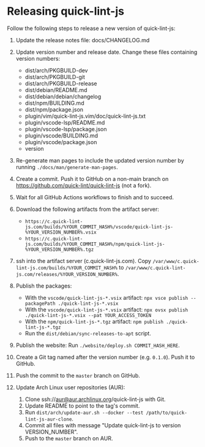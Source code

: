 # Releasing quick-lint-js

Follow the following steps to release a new version of quick-lint-js:

1. Update the release notes file: docs/CHANGELOG.md

2. Update version number and release date. Change these files containing version
   numbers:
   * dist/arch/PKGBUILD-dev
   * dist/arch/PKGBUILD-git
   * dist/arch/PKGBUILD-release
   * dist/debian/README.md
   * dist/debian/debian/changelog
   * dist/npm/BUILDING.md
   * dist/npm/package.json
   * plugin/vim/quick-lint-js.vim/doc/quick-lint-js.txt
   * plugin/vscode-lsp/README.md
   * plugin/vscode-lsp/package.json
   * plugin/vscode/BUILDING.md
   * plugin/vscode/package.json
   * version

3. Re-generate man pages to include the updated version number by running
   `./docs/man/generate-man-pages`.

4. Create a commit. Push it to GitHub on a non-main branch on
   https://github.com/quick-lint/quick-lint-js (not a fork).

5. Wait for all GitHub Actions workflows to finish and to succeed.

6. Download the following artifacts from the artifact server:
   * `https://c.quick-lint-js.com/builds/%YOUR_COMMIT_HASH%/vscode/quick-lint-js-%YOUR_VERSION_NUMBER%.vsix`
   * `https://c.quick-lint-js.com/builds/%YOUR_COMMIT_HASH%/npm/quick-lint-js-%YOUR_VERSION_NUMBER%.tgz`

7. ssh into the artifact server (c.quick-lint-js.com). Copy
   `/var/www/c.quick-lint-js.com/builds/%YOUR_COMMIT_HASH%` to
   `/var/www/c.quick-lint-js.com/releases/%YOUR_VERSION_NUMBER%`.

8. Publish the packages:
   * With the `vscode/quick-lint-js-*.vsix` artifact:
     `npx vsce publish --packagePath ./quick-lint-js-*.vsix`
   * With the `vscode/quick-lint-js-*.vsix` artifact:
     `npx ovsx publish ./quick-lint-js-*.vsix --pat YOUR_ACCESS_TOKEN`
   * With the `npm/quick-lint-js-*.tgz` artifact:
     `npm publish ./quick-lint-js-*.tgz`
   * Run the `dist/debian/sync-releases-to-apt` script.

9. Publish the website: Run `./website/deploy.sh COMMIT_HASH_HERE`.

10. Create a Git tag named after the version number (e.g. `0.1.0`). Push it to
    GitHub.

11. Push the commit to the `master` branch on GitHub.

12. Update Arch Linux user repositories (AUR):
    1. Clone ssh://aur@aur.archlinux.org/quick-lint-js with Git.
    2. Update README to point to the tag's commit.
    3. Run `dist/arch/update-aur.sh --docker --test /path/to/quick-lint-js-aur-clone`.
    4. Commit all files with message "Update quick-lint-js to version
       VERSION_NUMBER".
    5. Push to the `master` branch on AUR.
